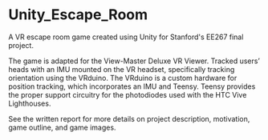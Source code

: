# Unity_Escape_Room
A VR escape room game created using Unity for Stanford's EE267 final project. 

The game is adapted for the View-Master Deluxe VR Viewer. 
Tracked users’ heads with an IMU mounted on the VR headset, specifically tracking orientation using the VRduino.
The VRduino is a custom hardware for position tracking, which incorporates an IMU and Teensy. 
Teensy provides the proper support circuitry for the photodiodes used with the HTC Vive Lighthouses. 

See the written report for more details on project description, motivation, game outline, and game images.
